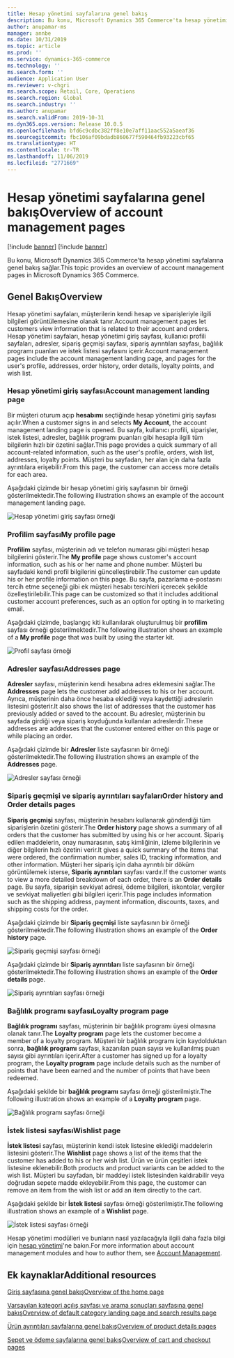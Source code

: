```yaml
---
title: Hesap yönetimi sayfalarına genel bakış
description: Bu konu, Microsoft Dynamics 365 Commerce'ta hesap yönetimi sayfalarına genel bakış sağlar.
author: anupamar-ms
manager: annbe
ms.date: 10/31/2019
ms.topic: article
ms.prod: ''
ms.service: dynamics-365-commerce
ms.technology: ''
ms.search.form: ''
audience: Application User
ms.reviewer: v-chgri
ms.search.scope: Retail, Core, Operations
ms.search.region: Global
ms.search.industry: ''
ms.author: anupamar
ms.search.validFrom: 2019-10-31
ms.dyn365.ops.version: Release 10.0.5
ms.openlocfilehash: bfd6c9cdbc382ff8e10e7aff11aac552a5aeaf36
ms.sourcegitcommit: fbc106af09bdadb860677f590464fb93223cbf65
ms.translationtype: HT
ms.contentlocale: tr-TR
ms.lasthandoff: 11/06/2019
ms.locfileid: "2771669"
---
```

# <a name="overview-of-account-management-pages"></a><span data-ttu-id="6864b-103">Hesap yönetimi sayfalarına genel bakış</span><span class="sxs-lookup"><span data-stu-id="6864b-103">Overview of account management pages</span></span>

[!include [banner](includes/preview-banner.md)]
[!include [banner](includes/banner.md)]

<span data-ttu-id="6864b-104">Bu konu, Microsoft Dynamics 365 Commerce'ta hesap yönetimi sayfalarına genel bakış sağlar.</span><span class="sxs-lookup"><span data-stu-id="6864b-104">This topic provides an overview of account management pages in Microsoft Dynamics 365 Commerce.</span></span>

## <a name="overview"></a><span data-ttu-id="6864b-105">Genel Bakış</span><span class="sxs-lookup"><span data-stu-id="6864b-105">Overview</span></span>

<span data-ttu-id="6864b-106">Hesap yönetimi sayfaları, müşterilerin kendi hesap ve siparişleriyle ilgili bilgileri görüntülemesine olanak tanır.</span><span class="sxs-lookup"><span data-stu-id="6864b-106">Account management pages let customers view information that is related to their account and orders.</span></span> <span data-ttu-id="6864b-107">Hesap yönetimi sayfaları, hesap yönetimi giriş sayfası, kullanıcı profili sayfaları, adresler, sipariş geçmişi sayfası, sipariş ayrıntıları sayfası, bağlılık programı puanları ve istek listesi sayfasını içerir.</span><span class="sxs-lookup"><span data-stu-id="6864b-107">Account management pages include the account management landing page, and pages for the user's profile, addresses, order history, order details, loyalty points, and wish list.</span></span>

### <a name="account-management-landing-page"></a><span data-ttu-id="6864b-108">Hesap yönetimi giriş sayfası</span><span class="sxs-lookup"><span data-stu-id="6864b-108">Account management landing page</span></span>

<span data-ttu-id="6864b-109">Bir müşteri oturum açıp **hesabımı** seçtiğinde hesap yönetimi giriş sayfası açılır.</span><span class="sxs-lookup"><span data-stu-id="6864b-109">When a customer signs in and selects **My Account**, the account management landing page is opened.</span></span> <span data-ttu-id="6864b-110">Bu sayfa, kullanıcı profili, siparişler, istek listesi, adresler, bağlılık programı puanları gibi hesapla ilgili tüm bilgilerin hızlı bir özetini sağlar.</span><span class="sxs-lookup"><span data-stu-id="6864b-110">This page provides a quick summary of all account-related information, such as the user's profile, orders, wish list, addresses, loyalty points.</span></span> <span data-ttu-id="6864b-111">Müşteri bu sayfadan, her alan için daha fazla ayrıntılara erişebilir.</span><span class="sxs-lookup"><span data-stu-id="6864b-111">From this page, the customer can access more details for each area.</span></span>

<span data-ttu-id="6864b-112">Aşağıdaki çizimde bir hesap yönetimi giriş sayfasının bir örneği gösterilmektedir.</span><span class="sxs-lookup"><span data-stu-id="6864b-112">The following illustration shows an example of the account management landing page.</span></span>

![Hesap yönetimi giriş sayfası örneği](./media/Account-Management.PNG)

### <a name="my-profile-page"></a><span data-ttu-id="6864b-114">Profilim sayfası</span><span class="sxs-lookup"><span data-stu-id="6864b-114">My profile page</span></span>

<span data-ttu-id="6864b-115">**Profilim** sayfası, müşterinin adı ve telefon numarası gibi müşteri hesap bilgilerini gösterir.</span><span class="sxs-lookup"><span data-stu-id="6864b-115">The **My profile** page shows customer's account information, such as his or her name and phone number.</span></span> <span data-ttu-id="6864b-116">Müşteri bu sayfadaki kendi profil bilgilerini güncelleştirebilir.</span><span class="sxs-lookup"><span data-stu-id="6864b-116">The customer can update his or her profile information on this page.</span></span> <span data-ttu-id="6864b-117">Bu sayfa, pazarlama e-postasını tercih etme seçeneği gibi ek müşteri hesabı tercihleri içerecek şekilde özelleştirilebilir.</span><span class="sxs-lookup"><span data-stu-id="6864b-117">This page can be customized so that it includes additional customer account preferences, such as an option for opting in to marketing email.</span></span>

<span data-ttu-id="6864b-118">Aşağıdaki çizimde, başlangıç kiti kullanılarak oluşturulmuş bir **profilim** sayfası örneği gösterilmektedir.</span><span class="sxs-lookup"><span data-stu-id="6864b-118">The following illustration shows an example of a **My profile** page that was built by using the starter kit.</span></span>

![Profil sayfası örneği](./media/Account-Management-MyProfile.PNG)

### <a name="addresses-page"></a><span data-ttu-id="6864b-120">Adresler sayfası</span><span class="sxs-lookup"><span data-stu-id="6864b-120">Addresses page</span></span>

<span data-ttu-id="6864b-121">**Adresler** sayfası, müşterinin kendi hesabına adres eklemesini sağlar.</span><span class="sxs-lookup"><span data-stu-id="6864b-121">The **Addresses** page lets the customer add addresses to his or her account.</span></span> <span data-ttu-id="6864b-122">Ayrıca, müşterinin daha önce hesaba eklediği veya kaydettiği adreslerin listesini gösterir.</span><span class="sxs-lookup"><span data-stu-id="6864b-122">It also shows the list of addresses that the customer has previously added or saved to the account.</span></span> <span data-ttu-id="6864b-123">Bu adresler, müşterinin bu sayfada girdiği veya sipariş koyduğunda kullanılan adreslerdir.</span><span class="sxs-lookup"><span data-stu-id="6864b-123">These addresses are addresses that the customer entered either on this page or while placing an order.</span></span>

<span data-ttu-id="6864b-124">Aşağıdaki çizimde bir **Adresler** liste sayfasının bir örneği gösterilmektedir.</span><span class="sxs-lookup"><span data-stu-id="6864b-124">The following illustration shows an example of the **Addresses** page.</span></span>

![Adresler sayfası örneği](./media/Account-Management-Address.png)

### <a name="order-history-and-order-details-pages"></a><span data-ttu-id="6864b-126">Sipariş geçmişi ve sipariş ayrıntıları sayfaları</span><span class="sxs-lookup"><span data-stu-id="6864b-126">Order history and Order details pages</span></span>

<span data-ttu-id="6864b-127">**Sipariş geçmişi** sayfası, müşterinin hesabını kullanarak gönderdiği tüm siparişlerin özetini gösterir.</span><span class="sxs-lookup"><span data-stu-id="6864b-127">The **Order history** page shows a summary of all orders that the customer has submitted by using his or her account.</span></span> <span data-ttu-id="6864b-128">Sipariş edilen maddelerin, onay numarasının, satış kimliğinin, izleme bilgilerinin ve diğer bilgilerin hızlı özetini verir.</span><span class="sxs-lookup"><span data-stu-id="6864b-128">It gives a quick summary of the items that were ordered, the confirmation number, sales ID, tracking information, and other information.</span></span> <span data-ttu-id="6864b-129">Müşteri her sipariş için daha ayrıntılı bir döküm görüntülemek isterse, **Sipariş ayrıntıları** sayfası vardır.</span><span class="sxs-lookup"><span data-stu-id="6864b-129">If the customer wants to view a more detailed breakdown of each order, there is an **Order details** page.</span></span> <span data-ttu-id="6864b-130">Bu sayfa, siparişin sevkiyat adresi, ödeme bilgileri, iskontolar, vergiler ve sevkiyat maliyetleri gibi bilgileri içerir.</span><span class="sxs-lookup"><span data-stu-id="6864b-130">This page includes information such as the shipping address, payment information, discounts, taxes, and shipping costs for the order.</span></span>

<span data-ttu-id="6864b-131">Aşağıdaki çizimde bir **Sipariş geçmişi** liste sayfasının bir örneği gösterilmektedir.</span><span class="sxs-lookup"><span data-stu-id="6864b-131">The following illustration shows an example of the **Order history** page.</span></span>

![Sipariş geçmişi sayfası örneği](./media/Account-Management-OrderHistory.PNG)

<span data-ttu-id="6864b-133">Aşağıdaki çizimde bir **Sipariş ayrıntıları** liste sayfasının bir örneği gösterilmektedir.</span><span class="sxs-lookup"><span data-stu-id="6864b-133">The following illustration shows an example of the **Order details** page.</span></span>

![Sipariş ayrıntıları sayfası örneği](./media/Account-Management-OrderDetails.PNG)

### <a name="loyalty-program-page"></a><span data-ttu-id="6864b-135">Bağlılık programı sayfası</span><span class="sxs-lookup"><span data-stu-id="6864b-135">Loyalty program page</span></span>

<span data-ttu-id="6864b-136">**Bağlılık programı** sayfası, müşterinin bir bağlılık programı üyesi olmasına olanak tanır.</span><span class="sxs-lookup"><span data-stu-id="6864b-136">The **Loyalty program** page lets the customer become a member of a loyalty program.</span></span> <span data-ttu-id="6864b-137">Müşteri bir bağlılık programı için kaydolduktan sonra, **bağlılık programı** sayfası, kazanılan puan sayısı ve kullanılmış puan sayısı gibi ayrıntıları içerir.</span><span class="sxs-lookup"><span data-stu-id="6864b-137">After a customer has signed up for a loyalty program, the **Loyalty program** page include details such as the number of points that have been earned and the number of points that have been redeemed.</span></span>

<span data-ttu-id="6864b-138">Aşağıdaki şekilde bir **bağlılık programı** sayfası örneği gösterilmiştir.</span><span class="sxs-lookup"><span data-stu-id="6864b-138">The following illustration shows an example of a **Loyalty program** page.</span></span>

![Bağlılık programı sayfası örneği](./media/Account-Management-Loyalty.PNG)

### <a name="wishlist-page"></a><span data-ttu-id="6864b-140">İstek listesi sayfası</span><span class="sxs-lookup"><span data-stu-id="6864b-140">Wishlist page</span></span>

<span data-ttu-id="6864b-141">**İstek listesi** sayfası, müşterinin kendi istek listesine eklediği maddelerin listesini gösterir.</span><span class="sxs-lookup"><span data-stu-id="6864b-141">The **Wishlist** page shows a list of the items that the customer has added to his or her wish list.</span></span> <span data-ttu-id="6864b-142">Ürün ve ürün çeşitleri istek listesine eklenebilir.</span><span class="sxs-lookup"><span data-stu-id="6864b-142">Both products and product variants can be added to the wish list.</span></span> <span data-ttu-id="6864b-143">Müşteri bu sayfadan, bir maddeyi istek listesinden kaldırabilir veya doğrudan sepete madde ekleyebilir.</span><span class="sxs-lookup"><span data-stu-id="6864b-143">From this page, the customer can remove an item from the wish list or add an item directly to the cart.</span></span>

<span data-ttu-id="6864b-144">Aşağıdaki şekilde bir **İstek listesi** sayfası örneği gösterilmiştir.</span><span class="sxs-lookup"><span data-stu-id="6864b-144">The following illustration shows an example of a **Wishlist** page.</span></span>

![İstek listesi sayfası örneği](./media/Account-Management-Wishlist.PNG)

<span data-ttu-id="6864b-146">Hesap yönetimi modülleri ve bunların nasıl yazılacağıyla ilgili daha fazla bilgi için [hesap yönetimi](account-management.md)'ne bakın.</span><span class="sxs-lookup"><span data-stu-id="6864b-146">For more information about account management modules and how to author them, see [Account Management](account-management.md).</span></span>

## <a name="additional-resources"></a><span data-ttu-id="6864b-147">Ek kaynaklar</span><span class="sxs-lookup"><span data-stu-id="6864b-147">Additional resources</span></span>

[<span data-ttu-id="6864b-148">Giriş sayfasına genel bakış</span><span class="sxs-lookup"><span data-stu-id="6864b-148">Overview of the home page</span></span>](quick-tour-home-page.md)

[<span data-ttu-id="6864b-149">Varsayılan kategori açılış sayfası ve arama sonuçları sayfasına genel bakış</span><span class="sxs-lookup"><span data-stu-id="6864b-149">Overview of default category landing page and search results page</span></span>](category-search-page-overview.md)

[<span data-ttu-id="6864b-150">Ürün ayrıntıları sayfalarına genel bakış</span><span class="sxs-lookup"><span data-stu-id="6864b-150">Overview of product details pages</span></span>](quick-tour-pdp.md)

[<span data-ttu-id="6864b-151">Sepet ve ödeme sayfalarına genel bakış</span><span class="sxs-lookup"><span data-stu-id="6864b-151">Overview of cart and checkout pages</span></span>](quick-tour-cart-checkout.md)

